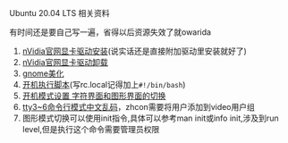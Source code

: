 Ubuntu 20.04 LTS 相关资料

有时间还是要自己写一遍，省得以后资源失效了就owarida

1. [nVidia官网显卡驱动安装](https://zhuanlan.zhihu.com/p/115758882)(说实话还是直接附加驱动里安装就好了)
2. [nVidia官网显卡驱动卸载](https://www.cxyzjd.com/article/qq_40947610/114759620)
3. [gnome美化](https://juejin.cn/post/6875280250939375624)
4. [开机执行脚本](https://www.jianshu.com/p/3be1a8cbfa6f)(写rc.local记得加上`#!/bin/bash`)
5. [开机模式设置 字符界面和图形界面的切换](https://blog.csdn.net/Jailman/article/details/116301693)
6. [tty3~6命令行模式中文乱码](https://www.jb51.net/os/Ubuntu/367166.html)，zhcon需要将用户添加到video用户组
7. 图形模式切换可以使用init指令,具体可以参考man init或info init,涉及到run level,但是执行这个命令需要管理员权限
